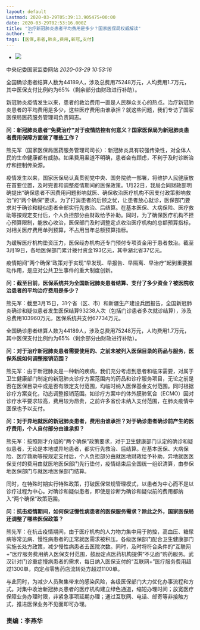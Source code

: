 ```yaml
---
layout: default
Lastmod: 2020-03-29T05:39:13.905475+00:00
date: 2020-03-29T02:53:16.000Z
title: "治疗新冠肺炎患者平均费用是多少？国家医保局权威解读"
author: ""
tags: [医保,患者,肺炎,费用,新冠,支付]
---
```


*   ![](https://images.weserv.nl/?url=//imgcdn.yicai.com/uppics/slides/ea5d2f1c4608232e07d3aa3d998e5135.jpg)

中央纪委国家监委网站​​​​ _2020-03-29 10:53:16_

全国确诊患者结算人数为44189人，涉及总费用75248万元，人均费用1.7万元，其中医保支付比例约为65%（剩余部分由财政进行补助）。

​​新冠肺炎疫情发生以来，患者的救治费用一直是人民群众关心的热点。治疗新冠肺炎患者的平均费用是多少，这些医疗费用由谁承担？就这些问题，我们专访了国家医保局医药服务管理司负责同志。

**问：新冠肺炎患者“免费治疗”对于疫情防控有何意义？国家医保局为新冠肺炎患者费用保障方面做了哪些工作？**

熊先军（国家医保局医药服务管理司司长）：新冠肺炎具有较强传染性，对全体人民的生命健康都有威胁。如果费用渠道不明确，患者会有顾虑，不利于及时诊断治疗和控制传染源。

疫情发生以来，国家医保局认真贯彻党中央、国务院统一部署，将维护人民健康放在首要位置，及时完善和调整疫情期间的医保政策。1月22日，我局会同财政部明确提出“确保患者不因费用问题影响就医、确保收治医疗机构不因支付政策影响救治”的“两个确保”要求。为了打消患者的后顾之忧，让患者放心就诊，医保部门要求对于确诊和疑似患者全部实行先救治、后结算。在基本医保、大病保险、医疗救助等按规定支付后，个人负担部分由财政给予补助。同时，为了确保医疗机构不担心预算限制，能放心收治，医保部门及时调整定点收治医疗机构的总额预算指标，对相关医疗费用单列预算，不占用当年总额预算指标。

为缓解医疗机构垫资压力，医保经办机构还专门预付专项资金用于患者救治。截至3月19日，各地医保部门累计拨付资金193亿元，其中湖北省37亿元。

疫情期间“两个确保”政策对于实现“早发现、早报告、早隔离、早治疗”起到重要推动作用，是应对公共卫生事件的重大制度创新。

**问：截至目前，医保系统共为全国新冠肺炎患者结算、支付了多少资金？被医院收治患者的平均治疗费用是多少？**

熊先军：截至3月15日，31个省（区、市）和新疆生产建设兵团报告，全国新冠肺炎确诊和疑似患者发生医保结算93238人次（包括门诊患者多次就诊结算），涉及总费用103960万元，医保系统共支付67734万元。

全国确诊患者结算人数为44189人，涉及总费用75248万元，人均费用1.7万元，其中医保支付比例约为65%（剩余部分由财政进行补助）。

**问：对于治疗新冠肺炎患者需要使用的、之前未被列入医保目录的药品与服务，医保系统如何调整报销范围？**

熊先军：由于新冠肺炎是一种新的疾病，我们充分考虑到患者和临床需要，对属于卫生健康部门制定的新冠肺炎诊疗方案范围内的药品和诊疗服务项目，无论之前是否在医保目录中或是否有限定支付范围，均临时纳入医保基金支付范围。同时根据诊疗方案变化，动态调整报销范围。如诊疗方案中的体外膜肺氧合（ECMO）因对诊疗水平要求较高，费用较为昂贵，之前许多省份未纳入支付范围，在肺炎疫情中医保也予以支付。

**问：对于异地就医的新冠肺炎患者，费用由谁承担？对于确诊患者确诊前产生的医疗费用，个人自付部分由谁承担？**

熊先军：按照刚才介绍的“两个确保”政策要求，对于卫生健康部门认定的确诊和疑似患者，无论是本地或异地患者，都实行先救治、后结算。在基本医保、大病保险、医疗救助等按规定支付后，个人负担部分由就医地财政给予补助，异地就医医保支付的费用由就医地医保部门先行垫付，疫情结束后全国统一组织清算，由参保地医保部门与就医地医保部门结算。

同时，在特殊时期实行特殊政策，打破医保常规管理模式，以患者为中心而不是以诊疗过程为中心。对确诊和疑似患者，即使是诊断为确诊和疑似前的费用都纳入“两个确保”政策范围。

**问：抗击疫情期间，如何保证慢性病患者的医保服务需求？除此之外，国家医保局还调整了哪些医保政策？**

熊先军：在抗击疫情期间，由于医疗机构的人力物力集中用于防控，高血压、糖尿病等常见病、慢性病患者的正常就医需求被积压。各级医保部门配合卫生健康部门实施长处方政策，减少慢性病患者去医院次数。同时，及时将符合条件的“互联网+”医疗服务费用纳入医保支付范围，鼓励定点医药机构提供“不见面”购药服务。武汉针对门诊重症慢病患者的需求，每日纳入医保支付的“互联网+”医疗服务费用超过1300单，向定点零售药店流转处方超过1100单。

与此同时，为减少人员聚集带来的感染风险，各级医保部门大力优化办事流程和方式。对集中收治新冠肺炎患者的医疗机构建立绿色通道，缩短办理时间；放宽医疗保障业务办理时限，非紧急事项延期办理；通过互联网、电话、邮寄等非接触方式，推进医保业务不见面即可办理。

### 责编：李燕华

